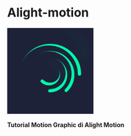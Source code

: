 # Alight-motion
<img src="https://github.com/Rahmadfirdiansyah/Alight-motion/blob/main/Gambar/Logo.png" width="200"> 

**Tutorial Motion Graphic di Alight Motion**



